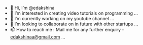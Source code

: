 - 👋 Hi, I’m @edakshina
- 👀 I’m interested in creating video tutorials on programming ...
- 🌱 I’m currently working on my youtube channel ...
- 💞️ I’m looking to collaborate on in future with other startups ...
- 📫 How to reach me : Mail me for any further enquiry - edakshinaa@gmail.com ...

<!---
edakshina/edakshina is a ✨ special ✨ repository because its `README.md` (this file) appears on your GitHub profile.
You can click the Preview link to take a look at your changes.
--->

